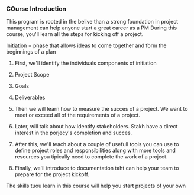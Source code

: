 ### COurse Introduction

This program is rooted in the belive than a strong foundation in project management can help anyone start a great career as a PM
During this course, you'll learn all the steps for kicking off a project.

 Initiation = phase that allows ideas to come together and form the beginnings of a plan
 
 1. First, we'll identify the individuals components of initiation
   1. Project Scope
   2. Goals
   3. Deliverables
 
 2. Then we will learn how to measure the succes of a project. We want to meet or exceed all of the requirements of a project.
 3. Later, will talk about how identify stakeholders. Stakh have a direct interest in the porjecy's completion and succes.
 4. After this, we'll teach about a couple of usefull tools you can use to define project roles and responsibilities along with more tools and resources you tipically need to complete the work of a project.
 5.  Finally, we'll introduce to documentation taht can help your team to prepare for the project kickoff.
 
 The skills tuou learn in this course will help you start projects of your own
 
